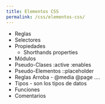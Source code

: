 ```yaml
---
title: Elementos CSS
permalink: /css/elementos-css/
---
```


* Reglas
* Selectores
* Propiedades
  * Shorthands properties
* Módulos
* Pseudo-Clases :active :enables
* Pseudo-Elementos ::placeholder
* Reglas Arroba - @media @page ....
* Tipos - son los tipos de datos
* Funciones
* Comentarios




